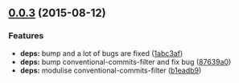 <a name="0.0.3"></a>
## [0.0.3](https://github.com/stevemao/conventional-recommended-bump/compare/v0.0.2...v0.0.3) (2015-08-12)


### Features

* **deps:** bump and a lot of bugs are fixed ([1abc3af](https://github.com/stevemao/conventional-recommended-bump/commit/1abc3af))
* **deps:** bump conventional-commits-filter and fix bug ([87639a0](https://github.com/stevemao/conventional-recommended-bump/commit/87639a0))
* **deps:** modulise conventional-commits-filter ([b1eadb9](https://github.com/stevemao/conventional-recommended-bump/commit/b1eadb9))



